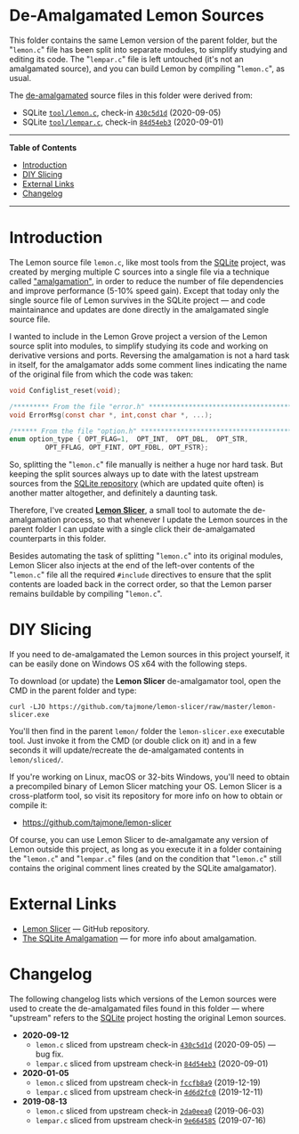 # De-Amalgamated Lemon Sources

This folder contains the same Lemon version of the parent folder, but the "`lemon.c`" file has been split into separate modules, to simplify studying and editing its code.
The "`lempar.c`" file is left untouched (it's not an amalgamated source), and you can build Lemon by compiling "`lemon.c`", as usual.

The [de-amalgamated] source files in this folder were derived from:

- SQLite [`tool/lemon.c`][us lemon.c], check-in [`430c5d1d`][430c5d1d]  (2020-09-05)
- SQLite [`tool/lempar.c`][us lempar.c], check-in [`84d54eb3`][84d54eb3]  (2020-09-01)


-----

**Table of Contents**

<!-- MarkdownTOC autolink="true" bracket="round" autoanchor="false" lowercase="only_ascii" uri_encoding="true" levels="1,2,3" -->

- [Introduction](#introduction)
- [DIY Slicing](#diy-slicing)
- [External Links](#external-links)
- [Changelog](#changelog)

<!-- /MarkdownTOC -->

-----

# Introduction

The Lemon source file `lemon.c`, like most tools from the [SQLite] project, was created by merging multiple C sources into a single file via a technique called ["amalgamation"], in order to reduce the number of file dependencies and improve performance (5-10% speed gain).
Except that today only the single source file of Lemon survives in the SQLite project — and code maintainance and updates are done directly in the amalgamated single source file.

I wanted to include in the Lemon Grove project a version of the Lemon source split into modules, to simplify studying its code and working on derivative versions and ports.
Reversing the amalgamation is not a hard task in itself, for the amalgamator adds some comment lines indicating the name of the original file from which the code was taken:

```c
void Configlist_reset(void);

/********* From the file "error.h" ***************************************/
void ErrorMsg(const char *, int,const char *, ...);

/****** From the file "option.h" ******************************************/
enum option_type { OPT_FLAG=1,  OPT_INT,  OPT_DBL,  OPT_STR,
         OPT_FFLAG, OPT_FINT, OPT_FDBL, OPT_FSTR};
```

So, splitting the "`lemon.c`" file manually is neither a huge nor hard task.
But keeping the split sources always up to date with the latest upstream sources from the [SQLite repository]  (which are updated quite often) is another matter altogether, and definitely a daunting task.

Therefore, I've created __[Lemon Slicer]__, a small tool to automate the de-amalgamation process, so that whenever I update the Lemon sources in the parent folder I can update with a single click their de-amalgamated counterparts in this folder.

Besides automating the task of splitting "`lemon.c`" into its original modules, Lemon Slicer also injects at the end of the left-over contents of the "`lemon.c`" file all the required `#include` directives to ensure that the split contents are loaded back in the correct order, so that the Lemon parser remains buildable by compiling "`lemon.c`".

# DIY Slicing

If you need to de-amalgamated the Lemon sources in this project yourself, it can be easily done on Windows OS x64 with the following steps.

To download (or update) the __Lemon Slicer__ de-amalgamator tool, open the CMD in the parent folder and type:

```
curl -LJO https://github.com/tajmone/lemon-slicer/raw/master/lemon-slicer.exe
```

You'll then find in the parent `lemon/` folder the `lemon-slicer.exe` executable tool.
Just invoke it from the CMD (or double click on it) and in a few seconds it will update/recreate the de-amalgamated contents in `lemon/sliced/`.

If you're working on Linux, macOS or 32-bits Windows, you'll need to obtain a precompiled binary of Lemon Slicer matching your OS.
Lemon Slicer is a cross-platform tool, so visit its repository for more info on how to obtain or compile it:

- https://github.com/tajmone/lemon-slicer

Of course, you can use Lemon Slicer to de-amalgamate any version of Lemon outside this project, as long as you execute it in a folder containing the "`lemon.c`" and "`lempar.c`" files (and on the condition that "`lemon.c`" still contains the original comment lines created by the SQLite amalgamator).

# External Links

- [Lemon Slicer] — GitHub repository.
- [The SQLite Amalgamation] — for more info about amalgamation.

# Changelog

The following changelog lists which versions of the Lemon sources were used to create the de-amalgamated files found in this folder — where "upstream" refers to the [SQLite] project hosting the original Lemon sources.


- **2020-09-12**
    + `lemon.c` sliced from upstream check-in [`430c5d1d`][430c5d1d]  (2020-09-05) — bug fix.
    + `lempar.c` sliced from upstream check-in [`84d54eb3`][84d54eb3]  (2020-09-01)
- **2020-01-05**
    + `lemon.c` sliced from upstream check-in [`fccfb8a9`][fccfb8a9]  (2019-12-19)
    + `lempar.c` sliced from upstream check-in [`4d6d2fc0`][4d6d2fc0]  (2019-12-11)
- **2019-08-13**
    + `lemon.c` sliced from upstream check-in [`2da0eea0`][2da0eea0]  (2019-06-03)
    + `lempar.c` sliced from upstream check-in [`9e664585`][9e664585]  (2019-07-16)

<!-----------------------------------------------------------------------------
                               REFERENCE LINKS
------------------------------------------------------------------------------>

[de-amalgamated]: https://www.sqlite.org/amalgamation.html "Learn about amalgamation in the SQLite project"
["amalgamation"]: https://www.sqlite.org/amalgamation.html "Learn about amalgamation in the SQLite project"
[Lemon Slicer]: https://github.com/tajmone/lemon-slicer "Visit the Lemon Slicer repository on GitHub"

<!-- SQLite -->

[SQLite]: http://www.sqlite.org/ "Visit SQLite website"
[SQLite repository]: https://sqlite.org/src/doc/trunk/README.md "Visit the SQLite source repository"
[The SQLite Amalgamation]: https://www.sqlite.org/amalgamation.html "Learn about amalgamation in the SQLite project"

<!-- upstream sources & check-ins -->

[us lemon.c]: https://www.sqlite.org/src/file/tool/lemon.c "View upstream source file"
[430c5d1d]: https://www.sqlite.org/src/info/430c5d1da57af452 "View upstream check-in"
[fccfb8a9]: https://www.sqlite.org/src/info/fccfb8a9ed3c1df9 "View upstream check-in"
[2da0eea0]: https://www.sqlite.org/src/info/2da0eea02d128c37 "View upstream check-in"


[us lempar.c]: https://www.sqlite.org/src/file/tool/lempar.c "View upstream source file"
[84d54eb3]: https://www.sqlite.org/src/info/84d54eb357161741 "View upstream check-in"
[4d6d2fc0]: https://www.sqlite.org/src/info/4d6d2fc046d586a1 "View upstream check-in"
[9e664585]: https://www.sqlite.org/src/info/9e66458592d40fbd "View upstream check-in"

<!-- EOF -->
